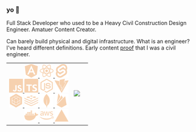 ### yo 👋

Full Stack Developer who used to be a Heavy Civil Construction Design Engineer. Amatuer Content Creator.

Can barely build physical and digital infrastructure.
What is an engineer? I've heard different definitions.
Early content [proof](https://www.youtube.com/watch?v=_GZiAMZZx80) that I was a civil engineer.

<table align="center">
  <tbody>
    <tr>
      <td align="right">
        <div>
          <a href="https://angular.io/">
            <img src="./icons/angular.svg" alt="Angular" width="36px"/>
          </a>
          <a href="https://reactjs.org/">
            <img src="./icons/react.svg" alt="React JS" width="36px" />
          </a>
          <a href="https://svelte.dev/">
            <img src="./icons/svelte.svg" alt="Svelte" width="36px" />
          </a>
        </div>
        <div>
          <a href="https://www.javascript.com/">
            <img src="./icons/javascript.svg" alt="Javascript" width="36px" />
          </a>
          <a href="https://www.typescriptlang.org/">
            <img src="./icons/typescript.svg" alt="Typescript" width="36px" />
          </a>
          <a href="https://nodejs.org/">
            <img src="./icons/node.svg" alt="Node JS" width="36px" />
          </a>
          <a href="https://vitejs.dev/">
            <img src="./icons/vite.svg" alt="Vite JS" width="36px"/>
          </a>
        </div>
        <div>
          <a href="https://sequelize.org/">
            <img src="./icons/sequelize.svg" alt="Sequelize ORM" width="36px" />
          </a>
          <a href="https://redis.io/">
            <img src="./icons/redis.svg" alt="Redis" width="36px" />
          </a>
          <a href="https://www.mongodb.com/">
            <img src="./icons/mongo.svg" alt="Mongo DB" width="36px" />
          </a>
          <a href="https://firebase.google.com/">
            <img src="./icons/firebase.svg" alt="Firebase" width="36px" />
          </a>
        </div>
        <div>
          <a href="https://www.docker.com/">
            <img src="./icons/docker.svg" alt="Docker" width="36px" />
          </a>
          <a href="https://aws.amazon.com/">
            <img src="./icons/aws.svg" alt="Amazon AWS" width="36px" />
          </a>
          <a href="https://vercel.com/">
            <img src="./icons/vercel.svg" alt="Vercel" width="36px" />
          </a>
        </div>
      </td>
      <td align="center">
        <!-- <img src="https://github-readme-stats.vercel.app/api?username=markkhoo&show_icons=true&layout=compact&bg_color=0d1117&text_color=F6D1AF&title_color=F6D1AF&border_color=F6D1AF&icon_color=F6D1AF"/> -->
        <img src="https://github-readme-stats.vercel.app/api/top-langs/?username=markkhoo&layout=compact&bg_color=0d1117&text_color=F6D1AF&title_color=F6D1AF&border_color=F6D1AF&langs_count=20" height="164"/>
      </td>
      <td align="center">
      </td>
    </tr>
  </tbody>
</table>
